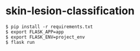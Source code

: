 # skin-lesion-classification
`$ pip install -r requirements.txt`
<br>
`$ export FLASK_APP=app`
<br>
`$ export FLASK_ENV=project_env`
<br>
`$ flask run`
